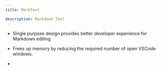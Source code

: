 ```yaml
---
title: MarkText

description: Markdown Tool
---
```


- Single purpose design provides better developer experience for Markdown editing

- Frees up memory by reducing the required number of open VSCode windows.

- 

